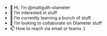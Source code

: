 - 👋 Hi, I’m @mattguth-olameter
- 👀 I’m interested in stuff
- 🌱 I’m currently learning a bunch of stuff
- 💞️ I’m looking to collaborate on Olameter stuff
- 📫 How to reach via email or teams :)

<!---
mattguth-olameter/mattguth-olameter is a ✨ special ✨ repository because its `README.md` (this file) appears on your GitHub profile.
You can click the Preview link to take a look at your changes.
--->
